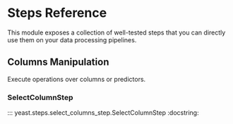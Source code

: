 # Steps Reference

This module exposes a collection of well-tested steps that you can directly use them on your data processing pipelines.

## Columns Manipulation

Execute operations over columns or predictors.

### SelectColumnStep

::: yeast.steps.select_columns_step.SelectColumnStep
    :docstring:
